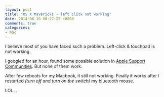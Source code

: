 ```yaml
---
layout: post
title: "OS X Mavericks - left click not working"
date: 2014-06-10 08:27:25 +0800
comments: true
categories: 
- mac
---
```


I believe most of you have faced such a problem. Left-click & touchpad is not working.

I googled for an hour, found some possible solution in [Apple Support Communities](https://discussions.apple.com). But none of them work.

After few reboots for my Macbook, it still not working. Finally it works after I restarted _(turn off and turn on the switch)_ my bluetooth mouse.

LOL...
